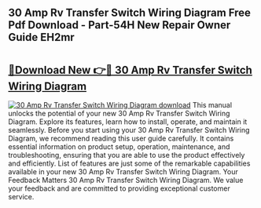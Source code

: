 ## 30 Amp Rv Transfer Switch Wiring Diagram Free Pdf Download - Part-54H New Repair Owner Guide EH2mr

# <h2><a href="http://dfmall.blite.top/?on=30+Amp+Rv+Transfer+Switch+Wiring+Diagram">🔗Download New 👉🔴 30 Amp Rv Transfer Switch Wiring Diagram</a></h2>

[![30 Amp Rv Transfer Switch Wiring Diagram download](https://i.imgur.com/lujVjoI.png)](http://dfmall.blite.top/?on=30+Amp+Rv+Transfer+Switch+Wiring+Diagram)
This manual unlocks the potential of your new 30 Amp Rv Transfer Switch Wiring Diagram. Explore its features, learn how to install, operate, and maintain it seamlessly. Before you start using your 30 Amp Rv Transfer Switch Wiring Diagram, we recommend reading this user guide carefully. It contains essential information on product setup, operation, maintenance, and troubleshooting, ensuring that you are able to use the product effectively and efficiently. List of features are just some of the remarkable capabilities available in your new 30 Amp Rv Transfer Switch Wiring Diagram. Your Feedback Matters 30 Amp Rv Transfer Switch Wiring Diagram. We value your feedback and are committed to providing exceptional customer service.
